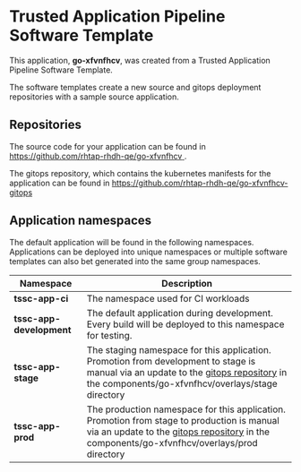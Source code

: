 # Trusted Application Pipeline Software Template

This application, **go-xfvnfhcv**, was created from a Trusted Application Pipeline Software Template.

The software templates create a new source and gitops deployment repositories with a sample source application. 

## Repositories

The source code for your application can be found in [https://github.com/rhtap-rhdh-qe/go-xfvnfhcv ](https://github.com/rhtap-rhdh-qe/go-xfvnfhcv ).
 
The gitops repository, which contains the kubernetes manifests for the application can be found in 
[https://github.com/rhtap-rhdh-qe/go-xfvnfhcv-gitops ](https://github.com/rhtap-rhdh-qe/go-xfvnfhcv-gitops ) 

## Application namespaces 

The default application will be found in the following namespaces. Applications can be deployed into unique namespaces or multiple software templates can also bet generated into the same group namespaces.  

|  Namespace   |  Description   |  
| -------- | -------- |
| **tssc-app-ci** | The namespace used for CI workloads |
| **tssc-app-development** | The default application during development. Every build will be deployed to this namespace for testing. |
| **tssc-app-stage** | The staging namespace for this application. Promotion from development to stage is manual via an update to the [gitops repository](https://github.com/rhtap-rhdh-qe/go-xfvnfhcv-gitops ) in the components/go-xfvnfhcv/overlays/stage directory |
| **tssc-app-prod** | The production namespace for this application. Promotion from stage to production is manual via an update to the [gitops repository](https://github.com/rhtap-rhdh-qe/go-xfvnfhcv-gitops ) in the components/go-xfvnfhcv/overlays/prod directory |